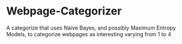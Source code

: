 # Webpage-Categorizer
A categorize that uses Naive Bayes, and possibly Maximum Entropy Models, to categorize webpages as interesting varying from 1 to 4
